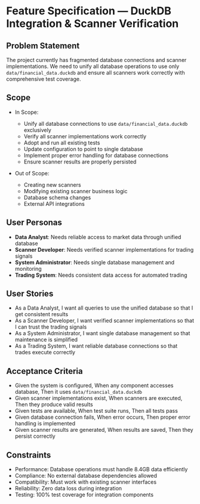 # Feature Specification — DuckDB Integration & Scanner Verification

## Problem Statement
The project currently has fragmented database connections and scanner implementations. We need to unify all database operations to use only `data/financial_data.duckdb` and ensure all scanners work correctly with comprehensive test coverage.

## Scope
- In Scope:
  - Unify all database connections to use `data/financial_data.duckdb` exclusively
  - Verify all scanner implementations work correctly
  - Adopt and run all existing tests
  - Update configuration to point to single database
  - Implement proper error handling for database connections
  - Ensure scanner results are properly persisted

- Out of Scope:
  - Creating new scanners
  - Modifying existing scanner business logic
  - Database schema changes
  - External API integrations

## User Personas
- **Data Analyst**: Needs reliable access to market data through unified database
- **Scanner Developer**: Needs verified scanner implementations for trading signals
- **System Administrator**: Needs single database management and monitoring
- **Trading System**: Needs consistent data access for automated trading

## User Stories
- As a Data Analyst, I want all queries to use the unified database so that I get consistent results
- As a Scanner Developer, I want verified scanner implementations so that I can trust the trading signals
- As a System Administrator, I want single database management so that maintenance is simplified
- As a Trading System, I want reliable database connections so that trades execute correctly

## Acceptance Criteria
- Given the system is configured, When any component accesses database, Then it uses `data/financial_data.duckdb`
- Given scanner implementations exist, When scanners are executed, Then they produce valid results
- Given tests are available, When test suite runs, Then all tests pass
- Given database connection fails, When error occurs, Then proper error handling is implemented
- Given scanner results are generated, When results are saved, Then they persist correctly

## Constraints
- Performance: Database operations must handle 8.4GB data efficiently
- Compliance: No external database dependencies allowed
- Compatibility: Must work with existing scanner interfaces
- Reliability: Zero data loss during integration
- Testing: 100% test coverage for integration components